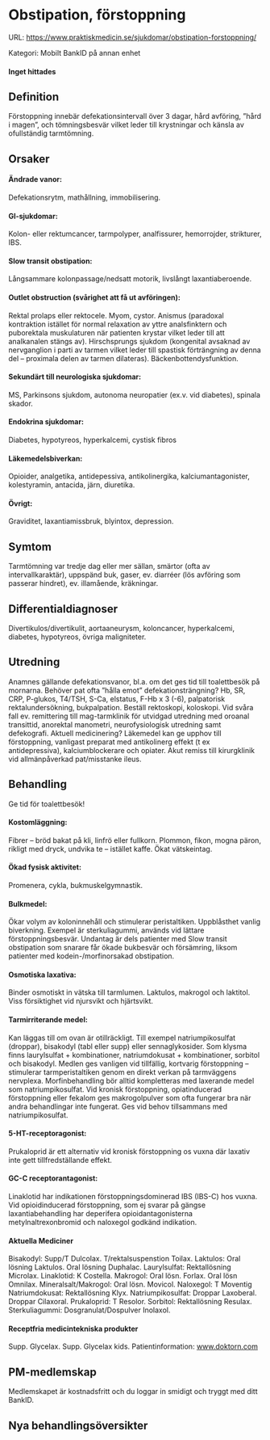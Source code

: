 # Obstipation, förstoppning

URL: https://www.praktiskmedicin.se/sjukdomar/obstipation-forstoppning/



Kategori: Mobilt BankID på annan enhet

#### Inget hittades

## Definition

Förstoppning innebär defekationsintervall över 3 dagar, hård avföring, ”hård i magen”, och tömningsbesvär vilket leder till krystningar och känsla av ofullständig tarmtömning.

## Orsaker

#### Ändrade vanor:

Defekationsrytm, mathållning, immobilisering.

#### GI-sjukdomar:

Kolon- eller rektumcancer, tarmpolyper, analfissurer, hemorrojder, strikturer, IBS.

#### Slow transit obstipation:

Långsammare kolonpassage/nedsatt motorik, livslångt laxantiaberoende.

#### Outlet obstruction (svårighet att få ut avföringen):

Rektal prolaps eller rektocele. Myom, cystor. Anismus (paradoxal kontraktion istället för normal relaxation av yttre analsfinktern och puborektala muskulaturen när patienten krystar vilket leder till att analkanalen stängs av). Hirschsprungs sjukdom (kongenital avsaknad av nervganglion i parti av tarmen vilket leder till spastisk förträngning av denna del – proximala delen av tarmen dilateras). Bäckenbottendysfunktion.

#### Sekundärt till neurologiska sjukdomar:

MS, Parkinsons sjukdom, autonoma neuropatier (ex.v. vid diabetes), spinala skador.

#### Endokrina sjukdomar:

Diabetes, hypotyreos, hyperkalcemi, cystisk fibros

#### Läkemedelsbiverkan:

Opioider, analgetika, antidepessiva, antikolinergika, kalciumantagonister, kolestyramin, antacida, järn, diuretika.

#### Övrigt:

Graviditet, laxantiamissbruk, blyintox, depression.

## Symtom

Tarmtömning var tredje dag eller mer sällan, smärtor (ofta av intervallkaraktär), uppspänd buk, gaser, ev. diarréer (lös avföring som passerar hindret), ev. illamående, kräkningar.

## Differentialdiagnoser

Divertikulos/divertikulit, aortaaneurysm, koloncancer, hyperkalcemi, diabetes, hypotyreos, övriga maligniteter.

## Utredning

Anamnes gällande defekationsvanor, bl.a. om det ges tid till toalettbesök på mornarna. Behöver pat ofta ”hålla emot” defekationsträngning? Hb, SR, CRP, P-glukos, T4/TSH, S-Ca, elstatus, F-Hb x 3 (-6), palpatorisk rektalundersökning, bukpalpation. Beställ rektoskopi, koloskopi. Vid svåra fall ev. remittering till mag-tarmklinik för utvidgad utredning med oroanal transittid, anorektal manometri, neurofysiologisk utredning samt defekografi.
Aktuell medicinering? Läkemedel kan ge upphov till förstoppning, vanligast preparat med antikolinerg effekt (t ex antidepressiva), kalciumblockerare och opiater.
Akut remiss till kirurgklinik vid allmänpåverkad pat/misstanke ileus.

## Behandling

Ge tid för toalettbesök!

#### Kostomläggning:

Fibrer – bröd bakat på kli, linfrö eller fullkorn. Plommon, fikon, mogna päron, rikligt med dryck, undvika te – istället kaffe. Ökat vätskeintag.

#### Ökad fysisk aktivitet:

Promenera, cykla, bukmuskelgymnastik.

#### Bulkmedel:

Ökar volym av koloninnehåll och stimulerar peristaltiken. Uppblåsthet vanlig biverkning. Exempel är sterkuliagummi, används vid lättare förstoppningsbesvär. Undantag är dels patienter med Slow transit obstipation som snarare får ökade bukbesvär och försämring, liksom patienter med kodein-/morfinorsakad obstipation.

#### Osmotiska laxativa:

Binder osmotiskt in vätska till tarmlumen. Laktulos, makrogol och laktitol. Viss försiktighet vid njursvikt och hjärtsvikt.

#### Tarmirriterande medel:

Kan läggas till om ovan är otillräckligt. Till exempel natriumpikosulfat (droppar), bisakodyl (tabl eller supp) eller sennaglykosider. Som klysma finns laurylsulfat + kombinationer, natriumdokusat + kombinationer, sorbitol och bisakodyl. Medlen ges vanligen vid tillfällig, kortvarig förstoppning – stimulerar tarmperistaltiken genom en direkt verkan på tarmväggens nervplexa.
Morfinbehandling bör alltid kompletteras med laxerande medel som natriumpikosulfat. Vid kronisk förstoppning, opiatinducerad förstoppning eller fekalom ges makrogolpulver som ofta fungerar bra när andra behandlingar inte fungerat. Ges vid behov tillsammans med natriumpikosulfat.

#### 5-HT-receptoragonist:

Prukaloprid är ett alternativ vid kronisk förstoppning os vuxna där laxativ inte gett tillfredställande effekt.

#### GC-C receptorantagonist:

Linaklotid har indikationen förstoppningsdominerad IBS (IBS-C) hos vuxna.
Vid opioidinducerad förstoppning, som ej svarar på gängse laxantiabehandling har deperifera opioidantagonisterna metylnaltrexonbromid och naloxegol godkänd indikation.

#### Aktuella Mediciner

Bisakodyl: Supp/T Dulcolax. T/rektalsuspenstion Toilax.
Laktulos: Oral lösning Laktulos. Oral lösning Duphalac.
Laurylsulfat: Rektallösning Microlax.
Linaklotid: K Costella.
Makrogol: Oral lösn. Forlax. Oral lösn Omnilax.
Mineralsalt/Makrogol: Oral lösn. Movicol.
Naloxegol: T Moventig
Natriumdokusat: Rektallösning Klyx.
Natriumpikosulfat: Droppar Laxoberal. Droppar Cilaxoral.
Prukaloprid: T Resolor.
Sorbitol: Rektallösning Resulax.
Sterkuliagummi: Dosgranulat/Dospulver Inolaxol.

#### Receptfria medicintekniska produkter

Supp. Glycelax. Supp. Glycelax kids.
Patientinformation: www.doktorn.com

## PM-medlemskap

Medlemskapet är kostnadsfritt och du loggar in smidigt och tryggt med ditt BankID.

## Nya behandlingsöversikter

